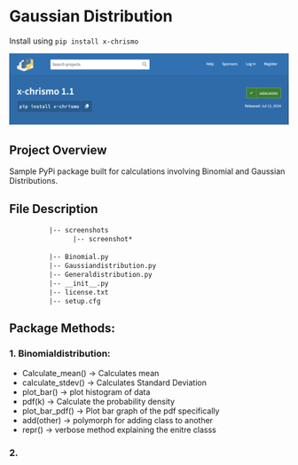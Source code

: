 # Gaussian Distribution

Install using `pip install x-chrismo`


![Homepage](screenshots/Screenshot%202024-09-29%20at%2023.08.17.png)
## Project Overview
Sample PyPi package built for calculations involving Binomial and Gaussian Distributions.

## File Description

              |-- screenshots
                    |-- screenshot*
  
              |-- Binomial.py
              |-- Gaussiandistribution.py
              |-- Generaldistribution.py
              |-- __init__.py
              |-- license.txt
              |-- setup.cfg

          
## Package Methods:

### 1. Binomialdistribution:
* Calculate_mean() -> Calculates mean
* calculate_stdev() -> Calculates Standard Deviation
* plot_bar() -> plot histogram of data
* pdf(k) -> Calculate the probability density
* plot_bar_pdf() -> Plot bar graph of the pdf specifically
* add(other) -> polymorph for adding class to another
* repr() -> verbose method explaining the enitre classs


### 2. 
